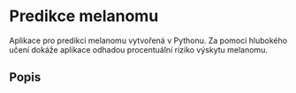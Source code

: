 # Predikce melanomu

Aplikace pro predikci melanomu vytvořená v Pythonu. Za pomoci hlubokého učení dokáže aplikace odhadou procentuální riziko výskytu melanomu.

## Popis
